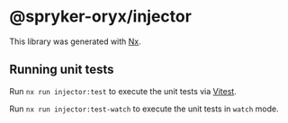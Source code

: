 # @spryker-oryx/injector

This library was generated with [Nx](https://nx.dev).

## Running unit tests

Run `nx run injector:test` to execute the unit tests via [Vitest](https://vitest.dev/).

Run `nx run injector:test-watch` to execute the unit tests in `watch` mode.
